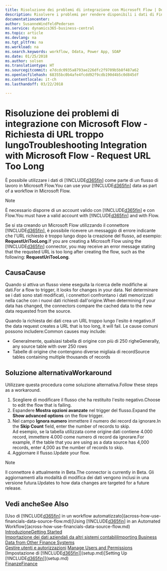 ```yaml
---
title: Risoluzione dei problemi di integrazione con Microsoft Flow | Documenti Microsoft
description: Risolvere i problemi per rendere disponibili i dati di Financials come origine dati e specificare un URL OData dei service Web per creare un workflow automatizzato.
documentationcenter: 
author: SusanneWindfeldPedersen
ms.service: dynamics365-business-central
ms.topic: article
ms.devlang: na
ms.tgt_pltfrm: na
ms.workload: na
ms.search.keywords: workflow, Odata, Power App, SOAP
ms.date: 01/25/2018
ms.author: solsen
ms.translationtype: HT
ms.sourcegitcommit: e7dcdc0935a8793ae226dfc2f9709b5b8f487a62
ms.openlocfilehash: 68355bc0b4afe4fcdd92f9cdb190d4b5c0d845df
ms.contentlocale: it-ch
ms.lasthandoff: 03/22/2018

---
```

# <a name="troubleshooting-integration-with-microsoft-flow---request-url-too-long"></a><span data-ttu-id="b090b-103">Risoluzione dei problemi di integrazione con Microsoft Flow - Richiesta di URL troppo lungo</span><span class="sxs-lookup"><span data-stu-id="b090b-103">Troubleshooting Integration with Microsoft Flow - Request URL Too Long</span></span>
<span data-ttu-id="b090b-104">È possibile utilizzare i dati di [!INCLUDE[d365fin](includes/d365fin_md.md)] come parte di un flusso di lavoro in Microsoft Flow.</span><span class="sxs-lookup"><span data-stu-id="b090b-104">You can use your [!INCLUDE[d365fin](includes/d365fin_md.md)] data as part of a workflow in Microsoft Flow.</span></span>  

> [!NOTE]  
>   <span data-ttu-id="b090b-105">È necessario disporre di un account valido con [!INCLUDE[d365fin](includes/d365fin_md.md)] e con Flow.</span><span class="sxs-lookup"><span data-stu-id="b090b-105">You must have a valid account with [!INCLUDE[d365fin](includes/d365fin_md.md)] and with Flow.</span></span>  

<span data-ttu-id="b090b-106">Se si sta creando un Microsoft Flow utilizzando il connettore [!INCLUDE[d365fin](includes/d365fin_md.md)], è possibile ricevere un messaggio di errore indicante che l'URL richiesto è troppo lungo dopo la creazione del flusso, ad esempio: **RequestUriTooLong**.</span><span class="sxs-lookup"><span data-stu-id="b090b-106">If you are creating a Microsoft Flow using the [!INCLUDE[d365fin](includes/d365fin_md.md)] connector, you may receive an error message stating that the requsted URL is too long after creating the flow, such as the following: **RequestUriTooLong**.</span></span>

## <a name="cause"></a><span data-ttu-id="b090b-107">Causa</span><span class="sxs-lookup"><span data-stu-id="b090b-107">Cause</span></span>
<span data-ttu-id="b090b-108">Quando si attiva un flusso viene eseguita la ricerca delle modifiche ai dati.</span><span class="sxs-lookup"><span data-stu-id="b090b-108">For a flow to trigger, it looks for changes in your data.</span></span> <span data-ttu-id="b090b-109">Nel determinare se i dati sono stati modificati, i connettori confrontano i dati memorizzati nella cache con i nuovi dati richiesti dall'origine.</span><span class="sxs-lookup"><span data-stu-id="b090b-109">When determining if your data has changed, the connectors compare the cached data to the new data requested from the source.</span></span>  

<span data-ttu-id="b090b-110">Quando la richiesta dei dati crea un URL troppo lungo l'esito è negativo.</span><span class="sxs-lookup"><span data-stu-id="b090b-110">If the data request creates a URL that is too long, it will fail.</span></span> <span data-ttu-id="b090b-111">Le cause comuni possono includere:</span><span class="sxs-lookup"><span data-stu-id="b090b-111">Common causes may include:</span></span>
- <span data-ttu-id="b090b-112">Generalmente, qualsiasi tabella di origine con più di 250 righe</span><span class="sxs-lookup"><span data-stu-id="b090b-112">Generally, any source table with over 250 rows</span></span>
- <span data-ttu-id="b090b-113">Tabelle di origine che contengono diverse migliaia di record</span><span class="sxs-lookup"><span data-stu-id="b090b-113">Source tables containing multiple thousands of records</span></span>

## <a name="workaround"></a><span data-ttu-id="b090b-114">Soluzione alternativa</span><span class="sxs-lookup"><span data-stu-id="b090b-114">Workaround</span></span>
<span data-ttu-id="b090b-115">Utilizzare questa procedura come soluzione alternativa.</span><span class="sxs-lookup"><span data-stu-id="b090b-115">Follow these steps as a workaround.</span></span>
1. <span data-ttu-id="b090b-116">Scegliere di modificare il flusso che ha restituito l'esito negativo.</span><span class="sxs-lookup"><span data-stu-id="b090b-116">Choose to edit the flow that is failing.</span></span>
2. <span data-ttu-id="b090b-117">Espandere **Mostra opzioni avanzate** nel trigger del flusso.</span><span class="sxs-lookup"><span data-stu-id="b090b-117">Expand the **Show advanced options** on the flow trigger.</span></span>
3. <span data-ttu-id="b090b-118">Nel campo **Ignora numero** immettere il numero dei record da ignorare.</span><span class="sxs-lookup"><span data-stu-id="b090b-118">In the **Skip Count** field, enter the number of records to skip.</span></span>  
<span data-ttu-id="b090b-119">Ad esempio, se la tabella utilizzata come origine dati contiene 4.000 record, immettere 4.000 come numero di record da ignorare.</span><span class="sxs-lookup"><span data-stu-id="b090b-119">For example, if the table that you are using as a data source has 4,000 records, enter 4,000 as the number of records to skip.</span></span>
4. <span data-ttu-id="b090b-120">Aggiornare il flusso.</span><span class="sxs-lookup"><span data-stu-id="b090b-120">Update your flow.</span></span>

> [!NOTE]  
> <span data-ttu-id="b090b-121">Il connettore è attualmente in Beta.</span><span class="sxs-lookup"><span data-stu-id="b090b-121">The connector is currently in Beta.</span></span> <span data-ttu-id="b090b-122">Gli aggiornamenti alla modalità di modifica dei dati vengono inclusi in una versione futura.</span><span class="sxs-lookup"><span data-stu-id="b090b-122">Updates to how data changes are targeted for a future release.</span></span>


## <a name="see-also"></a><span data-ttu-id="b090b-123">Vedi anche</span><span class="sxs-lookup"><span data-stu-id="b090b-123">See Also</span></span>
<span data-ttu-id="b090b-124">[Uso di [!INCLUDE[d365fin](includes/d365fin_md.md)] in un workflow automatizzato](across-how-use-financials-data-source-flow.md)</span><span class="sxs-lookup"><span data-stu-id="b090b-124">[Using [!INCLUDE[d365fin](includes/d365fin_md.md)] in an Automated Workflow](across-how-use-financials-data-source-flow.md)</span></span>  
[<span data-ttu-id="b090b-125">Introduzione</span><span class="sxs-lookup"><span data-stu-id="b090b-125">Getting Started</span></span>](product-get-started.md)  
[<span data-ttu-id="b090b-126">Importazione dei dati aziendali da altri sistemi contabili</span><span class="sxs-lookup"><span data-stu-id="b090b-126">Importing Business Data from Other Finance Systems</span></span>](upload-data.md)  
<span data-ttu-id="b090b-127">[Gestire utenti e autorizzazioni](ui-how-users-permissions.md)  </span><span class="sxs-lookup"><span data-stu-id="b090b-127">[Manage Users and Permissions](ui-how-users-permissions.md)  </span></span>  
<span data-ttu-id="b090b-128">[Impostazione di [!INCLUDE[d365fin](includes/d365fin_md.md)]](setup.md)</span><span class="sxs-lookup"><span data-stu-id="b090b-128">[Setting Up [!INCLUDE[d365fin](includes/d365fin_md.md)]](setup.md)</span></span>  
[<span data-ttu-id="b090b-129">Finanze</span><span class="sxs-lookup"><span data-stu-id="b090b-129">Finance</span></span>](finance.md)  

